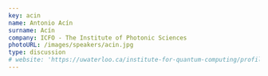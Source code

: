 ```yaml
---
key: acin
name: Antonio Acín
surname: Acín
company: ICFO - The Institute of Photonic Sciences
photoURL: /images/speakers/acin.jpg
type: discussion
# website: 'https://uwaterloo.ca/institute-for-quantum-computing/profiles/norbert-lutkenhaus'
---
```

